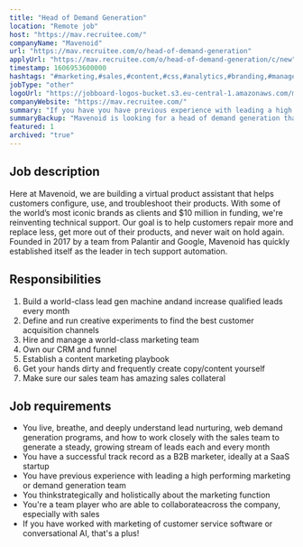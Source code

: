 ```yaml
---
title: "Head of Demand Generation"
location: "Remote job"
host: "https://mav.recruitee.com/"
companyName: "Mavenoid"
url: "https://mav.recruitee.com/o/head-of-demand-generation"
applyUrl: "https://mav.recruitee.com/o/head-of-demand-generation/c/new"
timestamp: 1606953600000
hashtags: "#marketing,#sales,#content,#css,#analytics,#branding,#management,#crm"
jobType: "other"
logoUrl: "https://jobboard-logos-bucket.s3.eu-central-1.amazonaws.com/mavenoid"
companyWebsite: "https://mav.recruitee.com/"
summary: "If you have you have previous experience with leading a high performing marketing or demand generation team, Mavenoid is looking for someone with your knowledge."
summaryBackup: "Mavenoid is looking for a head of demand generation that has experience in: #marketing, #sales, #content."
featured: 1
archived: "true"
---
```


## Job description

Here at Mavenoid, we are building a virtual product assistant that helps customers configure, use, and troubleshoot their products. With some of the world’s most iconic brands as clients and $10 million in funding, we're reinventing technical support. Our goal is to help customers repair more and replace less, get more out of their products, and never wait on hold again. Founded in 2017 by a team from Palantir and Google, Mavenoid has quickly established itself as the leader in tech support automation.

## Responsibilities

1.  Build a world-class lead gen machine andand increase qualified leads every month
2.  Define and run creative experiments to find the best customer acquisition channels
3.  Hire and manage a world-class marketing team
4.  Own our CRM and funnel
5.  Establish a content marketing playbook
6.  Get your hands dirty and frequently create copy/content yourself
7.  Make sure our sales team has amazing sales collateral

## Job requirements

*   You live, breathe, and deeply understand lead nurturing, web demand generation programs, and how to work closely with the sales team to generate a steady, growing stream of leads each and every month
*   You have a successful track record as a B2B marketer, ideally at a SaaS startup
*   You have previous experience with leading a high performing marketing or demand generation team
*   You thinkstrategically and holistically about the marketing function
*   You're a team player who are able to collaborateacross the company, especially with sales
*   If you have worked with marketing of customer service software or conversational AI, that's a plus!
